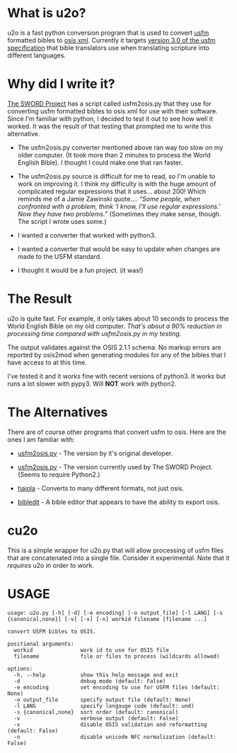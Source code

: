 # What is u2o?

u2o is a fast python conversion program that is used to convert [usfm](http://paratext.org/about/usfm) formatted bibles to [osis xml](http://bibletechnologies.net/). Currently it targets [version 3.0 of the usfm specification](http://ubsicap.github.io/usfm/) that bible translators use when translating scripture into different languages.

# Why did I write it?

[The SWORD Project](http://www.crosswire.org/) has a script called usfm2osis.py that they use for converting usfm formatted bibles to osis xml for use with their software. Since I'm familiar with python, I decided to test it out to see how well it worked. It was the result of that testing that prompted me to write this alternative.

* The usfm2osis.py converter mentioned above ran way too slow on my older computer. (It took more than 2 minutes to process the World English Bible). I thought I could make one that ran faster.

* The usfm2osis.py source is difficult for me to read, so I'm unable to work on improving it. I think my difficulty is with the huge amount of complicated regular expressions that it uses... about 200! Which reminds me of a Jamie Zawinski quote.... *“Some people, when confronted with a problem, think ‘I know, I'll use regular expressions.’ Now they have two problems.”* (Sometimes they make sense, though. The script I wrote uses some.)

* I wanted a converter that worked with python3.

* I wanted a converter that would be easy to update when changes are made to the USFM standard.

* I thought it would be a fun project. (it was!)

# The Result

u2o is quite fast. For example, it only takes about 10 seconds to process the World English Bible on my old computer. *That's about a 90% reduction in processing time compared with usfm2osis.py in my testing.*

The output validates against the OSIS 2.1.1 schema. No markup errors are reported by osis2mod when generating modules for any of the bibles that I have access to at this time.

I've tested it and it works fine with recent versions of python3. It works but runs a lot slower with pypy3. Will **NOT** work with python2.

# The Alternatives

There are of course other programs that convert usfm to osis. Here are the ones I am familiar with:

* [usfm2osis.py](https://github.com/chrislit/usfm2osis) - The version by it's original developer.

* [usfm2osis.py](https://github.com/refdoc/Module-tools) - The version currently used by The SWORD Project. (Seems to require Python2.)

* [haiola](http://haiola.org/) - Converts to many different formats, not just osis.

* [bibledit](http://bibledit.org/) - A bible editor that appears to have the ability to export osis.

# cu2o

This is a simple wrapper for u2o.py that will allow processing of usfm files that are concatenated into a single file. Consider it experimental. Note that it *requires* u2o in order to work.

# USAGE 

```
usage: u2o.py [-h] [-d] [-e encoding] [-o output_file] [-l LANG] [-s {canonical,none}] [-v] [-x] [-n] workid filename [filename ...]

convert USFM bibles to OSIS.

positional arguments:
  workid               work id to use for OSIS file
  filename             file or files to process (wildcards allowed)

options:
  -h, --help           show this help message and exit
  -d                   debug mode (default: False)
  -e encoding          set encoding to use for USFM files (default: None)
  -o output_file       specify output file (default: None)
  -l LANG              specify langauge code (default: und)
  -s {canonical,none}  sort order (default: canonical)
  -v                   verbose output (default: False)
  -x                   disable OSIS validation and reformatting (default: False)
  -n                   disable unicode NFC normalization (default: False)
```